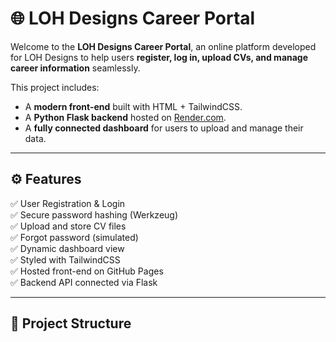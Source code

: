 # 🌐 LOH Designs Career Portal

Welcome to the **LOH Designs Career Portal**, an online platform developed for LOH Designs to help users **register, log in, upload CVs, and manage career information** seamlessly.

This project includes:
- A **modern front-end** built with HTML + TailwindCSS.
- A **Python Flask backend** hosted on [Render.com](https://render.com).
- A **fully connected dashboard** for users to upload and manage their data.

---

## ⚙️ Features

✅ User Registration & Login  
✅ Secure password hashing (Werkzeug)  
✅ Upload and store CV files  
✅ Forgot password (simulated)  
✅ Dynamic dashboard view  
✅ Styled with TailwindCSS  
✅ Hosted front-end on GitHub Pages  
✅ Backend API connected via Flask

---

## 🧱 Project Structure

